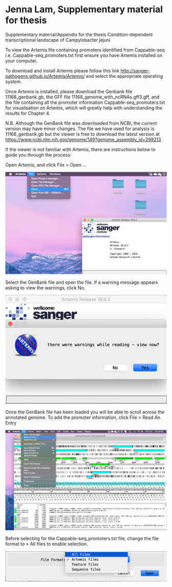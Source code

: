 # Jenna Lam, Supplementary material for thesis

Supplementary material/Appendix for the thesis Condition-dependent transcriptional landscape of Campylobacter jejuni

To view the Artemis file containing promoters identified from Cappable-seq i.e. Cappable-seq_promoters.txt first ensure you have Artemis installed on your computer.

To download and install Artemis please follow this link http://sanger-pathogens.github.io/Artemis/Artemis/ and select the appropriate operating system. 

Once Artemis is installed, please download the Genbank file 11168_genbank.gb, the GFF file 11168_genome_with_ncRNAs.gff3.gff, and the file containing all the promoter information Cappable-seq_promoters.txt for visualisation on Artemis, which will greatly help with understanding the results for Chapter 4. 

N.B. Although the GenBank file was downloaded from NCBI, the current version may have minor changes. The file we have used for analysis is 11168_genbank.gb but the viewer is free to download the latest version at https://www.ncbi.nlm.nih.gov/genome/149?genome_assembly_id=299213 

If the viewer is not familiar with Artemis, there are instructions below to guide you through the process:

Open Artemis, and click File > Open ...

![](Images/Artemis_screenshot_1.png)

Select the GenBank file and open the file. If a warning message appears asking to view the warnings, click No. 

![](Images/Artemis_screenshot_2.png)

Once the GenBank file has been loaded you will be able to scroll across the annotated genome. To add the promoter information, click File > Read An Entry 

![](Images/Artemis_screenshot_3.png)

Before selecting for the Cappable-seq_promoters.txt file, change the file format to > All files to enable selection.

![](Images/Artemis_screenshot_4.png)

